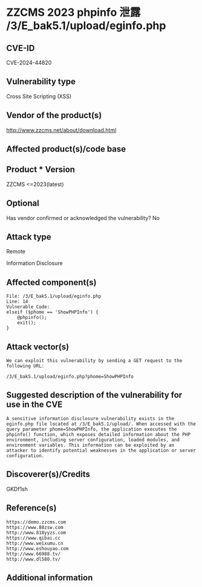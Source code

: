 # ZZCMS 2023 phpinfo 泄露 /3/E_bak5.1/upload/eginfo.php

## CVE-ID

CVE-2024-44820

## Vulnerability type 

Cross Site Scripting (XSS)

## Vendor of the product(s) 

http://www.zzcms.net/about/download.html
## Affected product(s)/code base 

## Product	* Version	

ZZCMS
<=2023(latest)

## Optional

Has vendor confirmed or acknowledged the vulnerability? No

## Attack type 

Remote

Information Disclosure

## Affected component(s)

```
File: /3/E_bak5.1/upload/eginfo.php
Line: 14
Vulnerable Code:
elseif ($phome == 'ShowPHPInfo') {
    @phpinfo();
    exit();
}
```



## Attack vector(s)

```
We can exploit this vulnerability by sending a GET request to the following URL:

/3/E_bak5.1/upload/eginfo.php?phome=ShowPHPInfo

```



## Suggested description of the vulnerability for use in the CVE

```
A sensitive information disclosure vulnerability exists in the eginfo.php file located at /3/E_bak5.1/upload/. When accessed with the query parameter phome=ShowPHPInfo, the application executes the phpinfo() function, which exposes detailed information about the PHP environment, including server configuration, loaded modules, and environment variables. This information can be exploited by an attacker to identify potential weaknesses in the application or server configuration.
```



## Discoverer(s)/Credits 

GKDf1sh



## Reference(s) 

```
https://demo.zzcms.com
https://www.88zsw.com
http://www.818yyzs.com
https://www.qibai.cc
http://www.weixumu.cn
http://www.eshouyao.com
http://www.66988.tv/
http://www.dl580.tv/
```



## Additional information

```python

```

